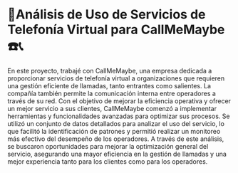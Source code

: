 # 📱Análisis de Uso de Servicios de Telefonía Virtual para CallMeMaybe ☎️📞
En este proyecto, trabajé con CallMeMaybe, una empresa dedicada a proporcionar servicios de telefonía virtual a organizaciones que requieren una gestión eficiente de llamadas, tanto entrantes como salientes. La compañía también permite la comunicación interna entre operadores a través de su red. Con el objetivo de mejorar la eficiencia operativa y ofrecer un mejor servicio a sus clientes, CallMeMaybe comenzó a implementar herramientas y funcionalidades avanzadas para optimizar sus procesos.
Se utilizó un conjunto de datos detallados para analizar el uso del servicio, lo que facilitó la identificación de patrones y permitió realizar un monitoreo más efectivo del desempeño de los operadores. A través de este análisis, se buscaron oportunidades para mejorar la optimización general del servicio, asegurando una mayor eficiencia en la gestión de llamadas y una mejor experiencia tanto para los clientes como para los operadores.
